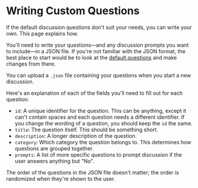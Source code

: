 # Writing Custom Questions

If the default discussion questions don't suit your needs, you can write your
own. This page explains how.

You'll need to write your questions—and any discussion prompts you want to
include—in a JSON file. If you're not familiar with the JSON format, the best
place to start would be to look at the [default
questions](../client/src/assets/questions/relationship.json) and make changes
from there.

You can upload a `.json` file containing your questions when you start a new
discussion.

Here's an explanation of each of the fields you'll need to fill out for each
question:

- `id`: A unique identifier for the question. This can be anything, except it
  can't contain spaces and each question needs a different identifier. If you
  change the wording of a question, you should keep the `id` the same.
- `title`: The question itself. This should be something short.
- `description`: A longer description of the question.
- `category`: Which category the question belongs to. This determines how
  questions are grouped together.
- `prompts`: A list of more specific questions to prompt discussion if the user
  answers anything but "No".

The order of the questions in the JSON file doesn't matter; the order is
randomized when they're shown to the user.
